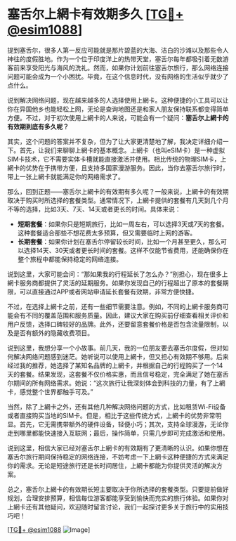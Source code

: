 # 塞舌尔上網卡有效期多久 [[TG💪+ @esim1088](https://t.me/s/esim1088)]

提到塞舌尔，很多人第一反应可能就是那片碧蓝的大海、洁白的沙滩以及那些令人神往的度假胜地。作为一个位于印度洋上的热带天堂，塞舌尔每年都吸引着无数游客前来享受阳光与海风的洗礼。然而，如果你计划前往塞舌尔旅行，那么网络连接问题可能会成为一个小困扰。毕竟，在这个信息时代，没有网络的生活似乎就少了点什么。

说到解决网络问题，现在越来越多的人选择使用上網卡。这种便捷的小工具可以让你在异国他乡也能轻松上网，无论是查询地图还是和家人朋友保持联系都变得简单方便。不过，对于初次使用上網卡的人来说，可能会有一个疑问：**塞舌尔上網卡的有效期到底有多久呢？**

其实，这个问题的答案并不复杂，但为了让大家更清楚地了解，我决定详细介绍一下。首先，让我们来聊聊上網卡的基本概念。上網卡（也叫eSIM卡）是一种虚拟SIM卡技术，它不需要实体卡槽就能直接激活并使用。相比传统的物理SIM卡，上網卡的优势在于携带方便，且支持多国家漫游服务。因此，当你去塞舌尔旅行时，带上一张上網卡就能满足你的网络需求了。

那么，回到正题——塞舌尔上網卡的有效期有多久呢？一般来说，上網卡的有效期取决于购买时所选择的套餐类型。通常情况下，上網卡提供的套餐有几天到几个月不等的选择，比如3天、7天、14天或者更长的时间。具体来说：

- **短期套餐**：如果你只是短期旅行，比如一周左右，可以选择3天或7天的套餐。这种套餐适合那些不想花费太多预算，但又需要临时上网的游客。
- **长期套餐**：如果你计划在塞舌尔停留较长时间，比如一个月甚至更久，那么可以选择14天、30天或者更长时间的套餐。这样不仅能节省费用，还能确保你在整个旅程中都能保持稳定的网络连接。

说到这里，大家可能会问：“那如果我的行程延长了怎么办？”别担心，现在很多上網卡服务商都提供了灵活的延期服务。如果你发现自己的行程超出了原本的套餐期限，可以直接通过APP或者网站申请延长套餐有效期，非常方便快捷。

不过，在选择上網卡之前，还有一些细节需要注意。例如，不同的上網卡服务商可能会有不同的覆盖范围和服务质量。因此，建议大家在购买前仔细查看相关评价和用户反馈，选择口碑较好的品牌。此外，还要留意套餐价格是否包含流量限制，以及是否有额外的隐藏收费项目。

说到这里，我想分享一个小故事。前几天，我的一位朋友要去塞舌尔度假，但对如何解决网络问题感到迷茫。她听说可以使用上網卡，但又担心有效期不够用。后来经过我的推荐，她选择了某知名品牌的上網卡，并根据自己的行程购买了一个14天的套餐。结果发现，这套餐不仅价格实惠，而且信号稳定，完全满足了她在塞舌尔期间的所有网络需求。她说：“这次旅行让我深刻体会到科技的力量，有了上網卡，感觉整个世界都触手可及。”

当然，除了上網卡之外，还有其他几种解决网络问题的方式，比如租赁Wi-Fi设备或者直接购买当地的SIM卡。但是，相比于这些传统方式，上網卡的优势非常明显。首先，它无需携带额外的硬件设备，轻便小巧；其次，支持全球漫游，无论你走到哪里都能快速接入互联网；最后，操作简单，只需几步即可完成激活和使用。

说到这里，相信大家已经对塞舌尔上網卡的有效期有了更清晰的认识。如果你想在塞舌尔旅行期间保持稳定的网络连接，不妨考虑一下上網卡这种便捷的方式来满足你的需求。无论是短途旅行还是长时间居住，上網卡都能为你提供灵活的解决方案。

总之，塞舌尔上網卡的有效期长短主要取决于你所选择的套餐类型。只要提前做好规划，合理安排预算，相信每位游客都能享受到愉快而充实的旅行体验。如果你对上網卡还有其他疑问，欢迎随时留言讨论，我们一起探讨更多关于旅行中的实用技巧吧！

[[TG💪+ @esim1088](https://t.me/s/esim1088) ![Image](https://i.postimg.cc/4NQfJmqS/Snipaste-2025-05-13-00-14-12.png)]